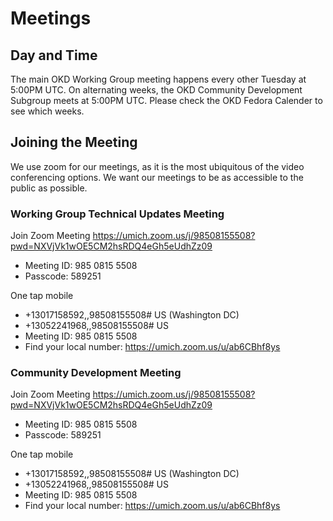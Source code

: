 # Meetings

## Day and Time

The main OKD Working Group meeting happens every other Tuesday at 5:00PM UTC. On alternating weeks, the OKD Community Development Subgroup meets at 5:00PM UTC. Please check the OKD Fedora Calender to see which weeks.

## Joining the Meeting

We use zoom for our meetings, as it is the most ubiquitous of the video conferencing options. We want our meetings to be as accessible to the public as possible. 

### Working Group Technical Updates Meeting

Join Zoom Meeting
https://umich.zoom.us/j/98508155508?pwd=NXVjVk1wOE5CM2hsRDQ4eGh5eUdhZz09

- Meeting ID: 985 0815 5508
- Passcode: 589251

One tap mobile
- +13017158592,,98508155508# US (Washington DC)
- +13052241968,,98508155508# US
- Meeting ID: 985 0815 5508
- Find your local number: https://umich.zoom.us/u/ab6CBhf8ys


### Community Development Meeting

Join Zoom Meeting
https://umich.zoom.us/j/98508155508?pwd=NXVjVk1wOE5CM2hsRDQ4eGh5eUdhZz09

- Meeting ID: 985 0815 5508
- Passcode: 589251

One tap mobile
- +13017158592,,98508155508# US (Washington DC)
- +13052241968,,98508155508# US
- Meeting ID: 985 0815 5508
- Find your local number: https://umich.zoom.us/u/ab6CBhf8ys

